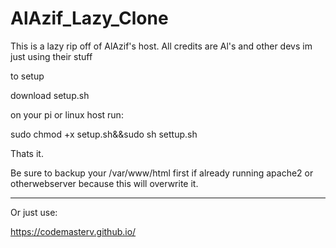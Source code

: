# AlAzif_Lazy_Clone
This is a lazy rip off of AlAzif's host. All credits are Al's and other devs im just using their stuff

to setup

download setup.sh

on your pi or linux host run:

sudo chmod +x setup.sh&&sudo sh settup.sh

Thats it.

Be sure to backup your /var/www/html first if already running apache2 or otherwebserver because this will overwrite it.


___________________________________________________________


Or just use: 

https://codemasterv.github.io/

